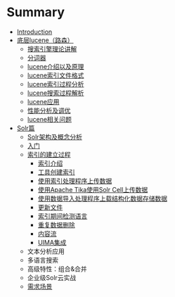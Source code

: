 # Summary

* [Introduction](README.md)
* [底层lucene（路森）](di-ceng-lucene-ff08-lu-sen-ff09.md)
  * [搜索引擎理论讲解](di-ceng-lucene-ff08-lu-sen-ff09/sou-suo-yin-qing-li-lun-jiang-jie.md)
  * [分词器](di-ceng-lucene-ff08-lu-sen-ff09/fen-ci-qi.md)
  * [lucene介绍以及原理](di-ceng-lucene-ff08-lu-sen-ff09/lucenejie-shao-yi-ji-yuan-li.md)
  * [lucene索引文件格式](di-ceng-lucene-ff08-lu-sen-ff09/lucenesuo-yin-wen-jian-ge-shi.md)
  * [lucene索引过程分析](di-ceng-lucene-ff08-lu-sen-ff09/lucenejian-suo-guo-cheng-fen-xi.md)
  * [lucene搜索过程解析](di-ceng-lucene-ff08-lu-sen-ff09/lucenesou-suo-guo-cheng-jie-xi.md)
  * [lucene应用](di-ceng-lucene-ff08-lu-sen-ff09/luceneying-yong.md)
  * [性能分析及调优](di-ceng-lucene-ff08-lu-sen-ff09/xing-neng-fen-xi-ji-diao-you.md)
  * [lucene相关问题](di-ceng-lucene-ff08-lu-sen-ff09/lucenexiang-guan-wen-ti.md)
* [Solr篇](solrpian.md)
  * [Solr架构及概念分析](solrpian/solrjia-gou-ji-gai-nian-fen-xi.md)
  * [入门](solrpian/ru-men.md)
  * [索引的建立过程](solrpian/suo-yin-de-jian-li-guo-cheng.md)
    * [索引介绍](solrpian/suo-yin-de-jian-li-guo-cheng/suo-yin-jie-shao.md)
    * [工具创建索引](solrpian/suo-yin-de-jian-li-guo-cheng/gong-ju-chuang-jian-suo-yin.md)
    * [使用索引处理程序上传数据](solrpian/suo-yin-de-jian-li-guo-cheng/shi-yong-suo-yin-chu-li-cheng-xu-shang-chuan-shu-ju.md)
    * [使用Apache Tika使用Solr Cell上传数据](solrpian/suo-yin-de-jian-li-guo-cheng/shi-yong-apache-tika-shi-yong-solr-cell-shang-chuan-shu-ju.md)
    * [使用数据导入处理程序上载结构化数据存储数据](solrpian/suo-yin-de-jian-li-guo-cheng/shi-yong-shu-ju-dao-ru-chu-li-cheng-xu-shang-zai-jie-gou-hua-shu-ju-cun-chu-shu-ju.md)
    * [更新文件](solrpian/suo-yin-de-jian-li-guo-cheng/geng-xin-wen-jian.md)
    * [索引期间检测语言](solrpian/suo-yin-de-jian-li-guo-cheng/suo-yin-qi-jian-jian-ce-yu-yan.md)
    * [重复数据删除](solrpian/suo-yin-de-jian-li-guo-cheng/zhong-fu-shu-ju-shan-chu.md)
    * [内容流](solrpian/suo-yin-de-jian-li-guo-cheng/nei-rong-liu.md)
    * [UIMA集成](solrpian/suo-yin-de-jian-li-guo-cheng/uimaji-cheng.md)
  * 文本分析应用
  * 多语言搜索
  * 高级特性：组合&合并
  * 企业级Solr云实战
  * [需求场景](solrpian/xu-qiu-chang-jing.md)

